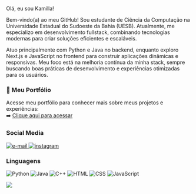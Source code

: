 <p>Olá, eu sou Kamilla!

Bem-vindo(a) ao meu GitHub! Sou estudante de Ciência da Computação na Universidade Estadual do Sudoeste da Bahia (UESB). Atualmente, me especializo em desenvolvimento fullstack, combinando tecnologias modernas para criar soluções eficientes e escaláveis.

Atuo principalmente com Python e Java no backend, enquanto exploro Next.js e JavaScript no frontend para construir aplicações dinâmicas e responsivas. Meu foco está na melhoria contínua da minha stack, sempre buscando boas práticas de desenvolvimento e experiências otimizadas para os usuários.

### 📌 Meu Portfólio

Acesse meu portfólio para conhecer mais sobre meus projetos e experiências:  
➡️ [Clique aqui para acessar](https://kamillabitencourt.github.io/curriculo-com-Css/) 
<br>
    <h3>Social Media</h3>
    </a>
    <a href="kamillabitencourt18@gmail.com">
        <img src="https://img.shields.io/badge/Email-312E38?style=flat-square&logo=gmail&logoColor=white" alt="e-mail">
    </a>
    <a href="https://www.instagram.com/bitencourtkamilla/">
        <img src="https://img.shields.io/badge/Instagram-312E38?style=flat-square&logo=instagram" alt="instagram">
    </a>
</p>

### Linguagens 

![Python](https://img.shields.io/badge/python-312E38?style=for-the-badge&logo=python)
![Java](https://img.shields.io/badge/java-312E38?style=for-the-badge&logo=openjdk)
![C++](https://img.shields.io/badge/C++-312E38?style=for-the-badge&logo=c%2B%2B)
![HTML](https://img.shields.io/badge/HTML-312E38?style=for-the-badge&logo=html5)
![CSS](https://img.shields.io/badge/CSS-312E38?style=for-the-badge&logo=css3)
![JavaScript](https://img.shields.io/badge/JavaScript-312E38?style=for-the-badge&logo=javascript)

<img src="https://github-readme-stats.vercel.app/api/top-langs/?username=kamillabitencourt&layout=compact&theme=tokyonight"/>







